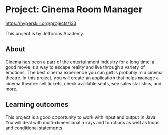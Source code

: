 # Project: Cinema Room Manager
https://hyperskill.org/projects/133

This project is by Jetbrains Academy.

## About
Cinema has been a part of the entertainment industry for a long time: a good movie is a way to escape reality and live through a variety of emotions. The best cinema experience you can get is probably in a cinema theatre. In this project, you will create an application that helps manage a cinema theatre: sell tickets, check available seats, see sales statistics, and more.

## Learning outcomes
This project is a good opportunity to work with input and output in Java. You will deal with multi-dimensional arrays and functions as well as loops and conditional statements.
